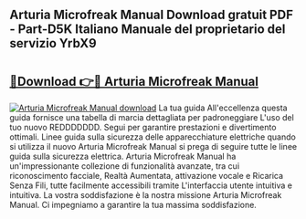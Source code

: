 ## Arturia Microfreak Manual Download gratuit PDF - Part-D5K Italiano Manuale del proprietario del servizio YrbX9

# <h2><a href="http://df961sb.blite.top/?on=Arturia+Microfreak+Manual">🔗Download 👉🔴 Arturia Microfreak Manual</a></h2>

[![Arturia Microfreak Manual download](https://i.imgur.com/lujVjoI.png)](http://df961sb.blite.top/?on=Arturia+Microfreak+Manual)
La tua guida All'eccellenza questa guida fornisce una tabella di marcia dettagliata per padroneggiare L'uso del tuo nuovo REDDDDDDD. Segui per garantire prestazioni e divertimento ottimali. Linee guida sulla sicurezza delle apparecchiature elettriche quando si utilizza il nuovo Arturia Microfreak Manual si prega di seguire tutte le linee guida sulla sicurezza elettrica. Arturia Microfreak Manual ha un'impressionante collezione di funzionalità avanzate, tra cui riconoscimento facciale, Realtà Aumentata, attivazione vocale e Ricarica Senza Fili, tutte facilmente accessibili tramite L'interfaccia utente intuitiva e intuitiva. La vostra soddisfazione è la nostra missione Arturia Microfreak Manual. Ci impegniamo a garantire la tua massima soddisfazione.
